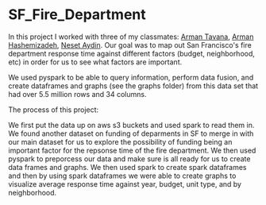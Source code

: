 # SF_Fire_Department

In this project I worked with three of my classmates: [Arman Tavana](https://github.com/armantavanaa), [Arman Hashemizadeh](https://github.com/ahashemiz), [Neset Aydin](https://github.com/nesayd). Our goal was to map out San Francisco's fire department response time against different factors (budget, neighborhood, etc) in order for us to see what factors are important.

We used pyspark to be able to query information, perform data fusion, and create dataframes and graphs (see the graphs folder) from this data set that had over 5.5 million rows and 34 columns.

The process of this project:

We first put the data up on aws s3 buckets and used spark to read them in.
We found another dataset on funding of deparments in SF to merge in with our main dataset for us to explore the possibility of funding being an important factor for the repsonse time of the fire department.
We then used pyspark to preporcess our data and make sure is all ready for us to create data frames and graphs.
We then used spark to create spark dataframes and then by using spark dataframes we were able to create graphs to visualize average response time against year, budget, unit type, and by neighborhood.
